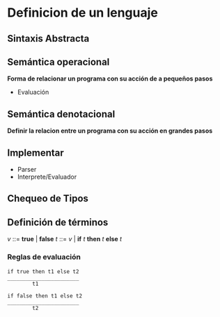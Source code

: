# Definicion de un lenguaje

## Sintaxis **Abstracta**

## Semántica operacional 
**Forma de relacionar un programa con su acción de a pequeños pasos**
  * Evaluación

## Semántica denotacional 
**Definir la relacion entre un programa con su acción en grandes pasos**

## Implementar
  * Parser
  * Interprete/Evaluador

## Chequeo de Tipos

## Definición de términos

_v_ ::= **true** | **false**
_t_ ::= _v_ | **if** _t_ **then** _t_ **else** _t_

### Reglas de evaluación

```
if true then t1 else t2
_______________________
        t1
```

```
if false then t1 else t2
_______________________
        t2
```
